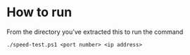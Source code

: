# How to run

From the directory you've extracted this to run the command
``` shell
./speed-test.ps1 <port number> <ip address>
```


